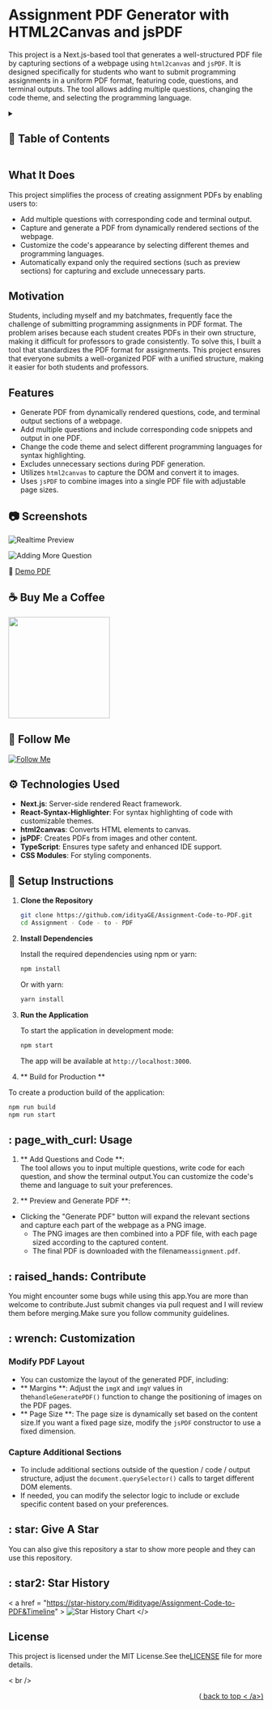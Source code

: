 # Assignment PDF Generator with HTML2Canvas and jsPDF

This project is a Next.js-based tool that generates a well-structured PDF file by capturing sections of a webpage using `html2canvas` and `jsPDF`. It is designed specifically for students who want to submit programming assignments in a uniform PDF format, featuring code, questions, and terminal outputs. The tool allows adding multiple questions, changing the code theme, and selecting the programming language.

<details>

<summary>

## :notebook_with_decorative_cover: Table of Contents

</summary>

- [What It Does](#what-it-does)
- [Motivation](#motivation)
- [Features](#features)
- [Technologies Used](#technologies-used)
- [Setup Instructions](#setup-instructions)
- [Usage](#usage)
- [Customization](#customization)
- [License](#license)

</details>

## What It Does

This project simplifies the process of creating assignment PDFs by enabling users to:

- Add multiple questions with corresponding code and terminal output.
- Capture and generate a PDF from dynamically rendered sections of the webpage.
- Customize the code's appearance by selecting different themes and programming languages.
- Automatically expand only the required sections (such as preview sections) for capturing and exclude unnecessary parts.

## Motivation

Students, including myself and my batchmates, frequently face the challenge of submitting programming assignments in PDF format. The problem arises because each student creates PDFs in their own structure, making it difficult for professors to grade consistently. To solve this, I built a tool that standardizes the PDF format for assignments. This project ensures that everyone submits a well-organized PDF with a unified structure, making it easier for both students and professors.

## Features

- Generate PDF from dynamically rendered questions, code, and terminal output sections of a webpage.
- Add multiple questions and include corresponding code snippets and output in one PDF.
- Change the code theme and select different programming languages for syntax highlighting.
- Excludes unnecessary sections during PDF generation.
- Utilizes `html2canvas` to capture the DOM and convert it to images.
- Uses `jsPDF` to combine images into a single PDF file with adjustable page sizes.

## :camera: Screenshots

![Realtime Preview](/.github/images/img1.png "Realtime Preview")

![Adding More Question](/.github/images/img2.png "Adding More Question")

:movie_camera: [Demo PDF](</.github/sample_pdf/assignment%20(5).pdf>)

## :coffee: Buy Me a Coffee

[<img src="https://img.shields.io/badge/Buy_Me_A_Coffee-FFDD00?style=for-the-badge&logo=buy-me-a-coffee&logoColor=black" width="200" />](https://www.buymeacoffee.com/idityage "Buy me a Coffee")

## :rocket: Follow Me

[![Follow Me](https://img.shields.io/github/followers/idityage?style=social&label=Follow&maxAge=2592000)](https://github.com/idityage "Follow Me")

## :gear: Technologies Used

- **Next.js**: Server-side rendered React framework.
- **React-Syntax-Highlighter**: For syntax highlighting of code with customizable themes.
- **html2canvas**: Converts HTML elements to canvas.
- **jsPDF**: Creates PDFs from images and other content.
- **TypeScript**: Ensures type safety and enhanced IDE support.
- **CSS Modules**: For styling components.

## :toolbox: Setup Instructions

1. **Clone the Repository**

   ```bash
   git clone https://github.com/idityaGE/Assignment-Code-to-PDF.git
   cd Assignment - Code - to - PDF
   ```

2. **Install Dependencies**

   Install the required dependencies using npm or yarn:

   ```bash
   npm install
   ```

   Or with yarn:

   ```bash
   yarn install
   ```

3. **Run the Application**

   To start the application in development mode:

   ```bash
   npm start
   ```

   The app will be available at `http://localhost:3000`.

4. ** Build for Production **

To create a production build of the application:

```bash
npm run build
npm run start
```

## : page_with_curl: Usage

1. ** Add Questions and Code **:  
   The tool allows you to input multiple questions, write code for each question, and show the terminal output.You can customize the code's theme and language to suit your preferences.

2. ** Preview and Generate PDF **:

- Clicking the "Generate PDF" button will expand the relevant sections and capture each part of the webpage as a PNG image.
  - The PNG images are then combined into a PDF file, with each page sized according to the captured content.
  - The final PDF is downloaded with the filename`assignment.pdf`.

## : raised_hands: Contribute

You might encounter some bugs while using this app.You are more than welcome to contribute.Just submit changes via pull request and I will review them before merging.Make sure you follow community guidelines.

## : wrench: Customization

### Modify PDF Layout

- You can customize the layout of the generated PDF, including:
- ** Margins **: Adjust the `imgX` and `imgY` values in the`handleGeneratePDF()` function to change the positioning of images on the PDF pages.
- ** Page Size **: The page size is dynamically set based on the content size.If you want a fixed page size, modify the `jsPDF` constructor to use a fixed dimension.

### Capture Additional Sections

- To include additional sections outside of the question / code / output structure, adjust the `document.querySelector()` calls to target different DOM elements.
- If needed, you can modify the selector logic to include or exclude specific content based on your preferences.

## : star: Give A Star

You can also give this repository a star to show more people and they can use this repository.

## : star2: Star History

< a href = "https://star-history.com/#idityage/Assignment-Code-to-PDF&Timeline" >
<picture>
<source media="(prefers-color-scheme: dark)" srcset = "https://api.star-history.com/svg?repos=idityage/Assignment-Code-to-PDF&type=Timeline&theme=dark" />
<source media="(prefers-color-scheme: light)" srcset = "https://api.star-history.com/svg?repos=idityage/Assignment-Code-to-PDF&type=Timeline" />
<img alt="Star History Chart" src = "https://api.star-history.com/svg?repos=idityage/Assignment-Code-to-PDF&type=Timeline" />
</picture>
</>

## License

This project is licensed under the MIT License.See the[LICENSE](LICENSE) file for more details.

< br />

  <p align= "right" > (<a href= "#readme-top" > back to top < /a>)</p >

